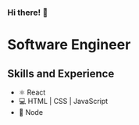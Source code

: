 ### Hi there! 👋

# Software Engineer

## Skills and Experience
* ⚛️ React
* 💻 HTML | CSS | JavaScript
* 🔧 Node
